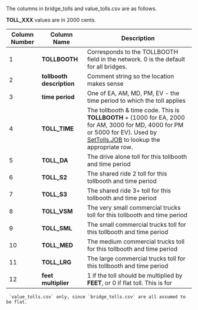 
The columns in bridge_tolls and value_tolls.csv are as follows.

**TOLL_XXX** values are in 2000 cents.

 Column Number | Column Name | Description
 --------------|-------------|-------------
  1 | **TOLLBOOTH** | Corresponds to the TOLLBOOTH field in the network. 0 is the default for all bridges.
  2 | **tollbooth description** | Comment string so the location makes sense
  3 | **time period** | One of EA, AM, MD, PM, EV - the time period to which the toll applies
  4 | **TOLL_TIME** | The tollbooth & time code. This is **TOLLBOOTH** + (1000 for EA, 2000 for AM, 3000 for MD, 4000 for PM or 5000 for EV). Used by [SetTolls.JOB](https://github.com/MetropolitanTransportationCommission/travel-model-two/blob/master/model-files/scripts/preprocess/SetTolls.JOB) to lookup the appropriate row.
  5 | **TOLL_DA** | The drive alone toll for this tollbooth and time period
  6 | **TOLL_S2** | The shared ride 2 toll for this tollbooth and time period
  7 | **TOLL_S3** | The shared ride 3+ toll for this tollbooth and time period
  8 | **TOLL_VSM** | The very small commercial trucks toll for this tollbooth and time period
  9 | **TOLL_SML** | The small commercial trucks toll for this tollbooth and time period
 10 | **TOLL_MED** | The medium commercial trucks toll for this tollbooth and time period
 11 | **TOLL_LRG** | The large commercial trucks toll for this tollbooth and time period
 12 | **feet multiplier** | 1 if the toll should be multiplied by **FEET**, or 0 if flat toll.  This is for
     `value_tolls.csv` only, since `bridge_tolls.csv` are all assumed to be flat.

